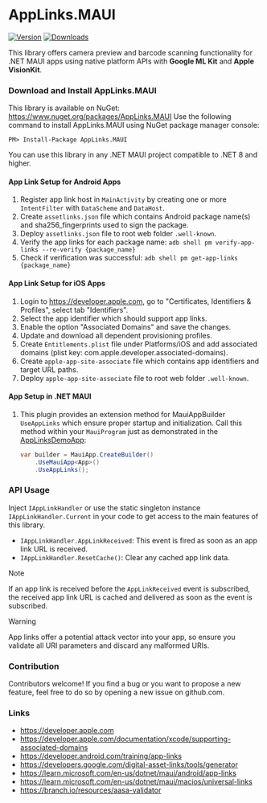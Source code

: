 # AppLinks.MAUI
[![Version](https://img.shields.io/nuget/v/AppLinks.MAUI.svg)](https://www.nuget.org/packages/AppLinks.MAUI)  [![Downloads](https://img.shields.io/nuget/dt/AppLinks.MAUI.svg)](https://www.nuget.org/packages/AppLinks.MAUI)

This library offers camera preview and barcode scanning functionality for .NET MAUI apps using native platform APIs with **Google ML Kit** and **Apple VisionKit**.

### Download and Install AppLinks.MAUI
This library is available on NuGet: https://www.nuget.org/packages/AppLinks.MAUI
Use the following command to install AppLinks.MAUI using NuGet package manager console:

    PM> Install-Package AppLinks.MAUI

You can use this library in any .NET MAUI project compatible to .NET 8 and higher.

#### App Link Setup for Android Apps
1. Register app link host in `MainActivity` by creating one or more `IntentFilter` with `DataScheme` and `DataHost`.
2. Create `assetlinks.json` file which contains Android package name(s) and sha256_fingerprints used to sign the package.
2. Deploy `assetlinks.json` file to root web folder `.well-known`.
3. Verify the app links for each package name:
   `adb shell pm verify-app-links --re-verify {package_name}`
4. Check if verification was successful:
   `adb shell pm get-app-links {package_name}`

#### App Link Setup for iOS Apps
1. Login to https://developer.apple.com, go to "Certificates, Identifiers & Profiles", select tab "Identifiers".
2. Select the app identifier which should support app links.
3. Enable the option "Associated Domains" and save the changes.
4. Update and download all dependent provisioning profiles.
5. Create `Entitlements.plist` file under Platforms/iOS and add associated domains (plist key: com.apple.developer.associated-domains).
2. Create `apple-app-site-associate` file which contains app identifiers and target URL paths.
3. Deploy `apple-app-site-associate` file to root web folder `.well-known`. 

#### App Setup in .NET MAUI
1. This plugin provides an extension method for MauiAppBuilder `UseAppLinks` which ensure proper startup and initialization.
   Call this method within your `MauiProgram` just as demonstrated in the [AppLinksDemoApp](https://github.com/thomasgalliker/AppLinks.MAUI/tree/develop/Samples):
   ```csharp
   var builder = MauiApp.CreateBuilder()
       .UseMauiApp<App>()
       .UseAppLinks();
   ```

### API Usage
Inject `IAppLinkHandler` or use the static singleton instance `IAppLinkHandler.Current` in your code to get access to the main features of this library.
- `IAppLinkHandler.AppLinkReceived`: This event is fired as soon as an app link URL is received.
- `IAppLinkHandler.ResetCache()`: Clear any cached app link data.

> [!NOTE]
> If an app link is received before the `AppLinkReceived` event is subscribed, the received app link URL is cached and delivered as soon as the event is subscribed.

> [!WARNING]
> App links offer a potential attack vector into your app, so ensure you validate all URI parameters and discard any malformed URIs.

### Contribution
Contributors welcome! If you find a bug or you want to propose a new feature, feel free to do so by opening a new issue on github.com.

### Links
- https://developer.apple.com
- https://developer.apple.com/documentation/xcode/supporting-associated-domains
- https://developer.android.com/training/app-links
- https://developers.google.com/digital-asset-links/tools/generator
- https://learn.microsoft.com/en-us/dotnet/maui/android/app-links
- https://learn.microsoft.com/en-us/dotnet/maui/macios/universal-links
- https://branch.io/resources/aasa-validator